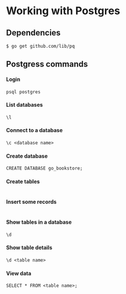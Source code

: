 # Working with Postgres

## Dependencies

```
$ go get github.com/lib/pq
```

## Postgress commands

#### Login

```
psql postgres
```

#### List databases

```
\l
```

#### Connect to a database


```
\c <database name>
```

#### Create database


```
CREATE DATABASE go_bookstore;
```


#### Create tables

```
```

#### Insert some records

```
```

#### Show tables in a database


```
\d
```


#### Show table details


```
\d <table name>
```

#### View data

```
SELECT * FROM <table name>;
```